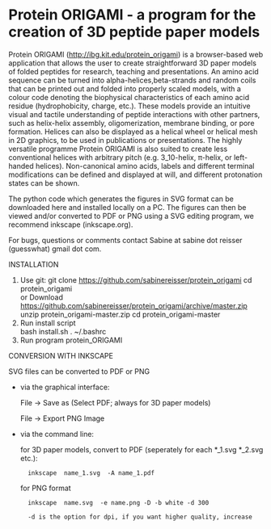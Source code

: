 # Protein ORIGAMI - a program for the creation of 3D peptide paper models

Protein ORIGAMI (http://ibg.kit.edu/protein_origami) is a browser-based web application that allows the user to create straightforward 3D paper models of folded peptides for research, teaching and presentations. An amino acid sequence can be turned into alpha-helices,beta-strands and random coils that can be printed out and folded into properly scaled models, with a colour code denoting the biophysical characteristics of each amino acid residue (hydrophobicity, charge, etc.). These models provide an intuitive visual and tactile understanding of peptide interactions with other partners, such as helix-helix assembly, oligomerization, membrane binding, or pore formation. Helices can also be displayed as a helical wheel or helical mesh in 2D graphics, to be used in publications or presentations. The highly versatile programme Protein ORIGAMI is also suited to create less conventional helices with arbitrary pitch (e.g. 3_10-helix, π-helix, or left-handed helices). Non-canonical amino acids, labels and different terminal modifications can be defined and displayed at will, and different protonation states can be shown. 

The python code which generates the figures in SVG format can be downloaded here and installed locally on a PC. The figures can then be viewed and/or converted to PDF or PNG using a SVG editing program, we recommend inkscape (inkscape.org).

For bugs, questions or comments contact Sabine at sabine dot reisser (guesswhat) gmail dot com.

INSTALLATION

1) Use git: 
		git clone https://github.com/sabinereisser/protein_origami
		cd protein_origami	
   or
   Download https://github.com/sabinereisser/protein_origami/archive/master.zip	
   		unzip protein_origami-master.zip
		cd protein_origami-master
2) Run install script	
		bash install.sh
		. ~/.bashrc
3) Run program
		protein_ORIGAMI	


CONVERSION WITH INKSCAPE

SVG files can be converted to PDF or PNG 
- via the graphical interface: 

	File -> Save as (Select PDF; always for 3D paper models)

	File -> Export PNG Image 
- via the command line:

	for 3D paper models, convert to PDF (seperately for each *_1.svg *_2.svg etc.):

		inkscape  name_1.svg  -A name_1.pdf

	for PNG format

		inkscape  name.svg  -e name.png -D -b white -d 300

		-d is the option for dpi, if you want higher quality, increase

